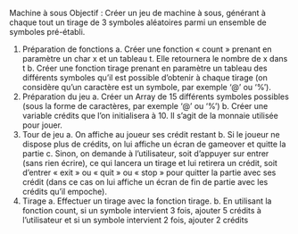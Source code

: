 Machine à sous
Objectif : Créer un jeu de machine à sous, générant à chaque tout un tirage de 3 symboles aléatoires parmi un ensemble de symboles pré-établi.

1. Préparation de fonctions
   a. Créer une fonction « count » prenant en paramètre un char x et un tableau t. Elle retournera le nombre de x dans t
   b. Créer une fonction tirage prenant en paramètre un tableau des différents symboles qu’il est possible d’obtenir à chaque tirage (on considère qu’un caractère est un symbole, par exemple ‘@’ ou ‘%’).
2. Préparation du jeu
   a. Créer un Array de 15 différents symboles possibles (sous la forme de caractères, par exemple ‘@’ ou ‘%’)
   b. Créer une variable crédits que l’on initialisera à 10. Il s’agit de la monnaie utilisée pour jouer.
3. Tour de jeu
   a. On affiche au joueur ses crédit restant
   b. Si le joueur ne dispose plus de crédits, on lui affiche un écran de gameover et quitte la partie
   c. Sinon, on demande à l’utilisateur, soit d’appuyer sur entrer (sans rien écrire), ce qui lancera un tirage et lui retirera un crédit, soit d’entrer « exit » ou « quit » ou « stop » pour quitter la partie avec ses crédit (dans ce cas on lui affiche un écran de fin de partie avec les crédits qu’il empoche).
4. Tirage
   a. Effectuer un tirage avec la fonction tirage.
   b. En utilisant la fonction count, si un symbole intervient 3 fois, ajouter 5 crédits à l’utilisateur et si un symbole intervient 2 fois, ajouter 2 crédits
